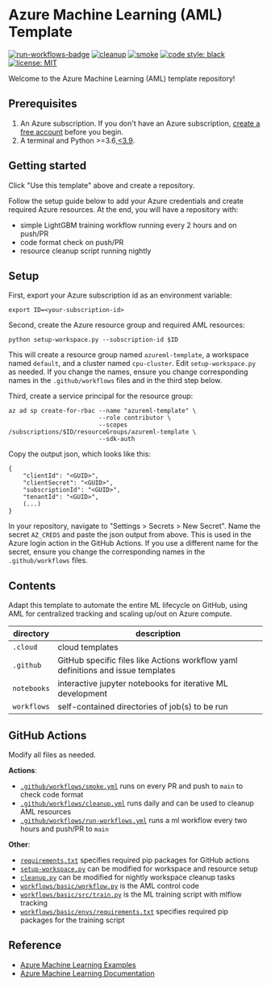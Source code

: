 # Azure Machine Learning (AML) Template

[![run-workflows-badge](https://github.com/Azure/azureml-template/workflows/run-workflows/badge.svg)](https://github.com/Azure/azureml-template/actions?query=workflow%3Arun-workflows)
[![cleanup](https://github.com/Azure/azureml-template/workflows/cleanup/badge.svg)](https://github.com/Azure/azureml-template/actions?query=workflow%3Acleanup)
[![smoke](https://github.com/Azure/azureml-template/workflows/smoke/badge.svg)](https://github.com/Azure/azureml-template/actions?query=workflow%3Asmoke)
[![code style: black](https://img.shields.io/badge/code%20style-black-000000.svg)](https://github.com/psf/black)
[![license: MIT](https://img.shields.io/badge/License-MIT-purple.svg)](LICENSE)

Welcome to the Azure Machine Learning (AML) template repository!

## Prerequisites

1. An Azure subscription. If you don't have an Azure subscription, [create a free account](https://aka.ms/AMLFree) before you begin.
2. A terminal and Python >=3.6,[\<3.9](https://pypi.org/project/azureml-core).

## Getting started

Click "Use this template" above and create a repository.

Follow the setup guide below to add your Azure credentials and create required Azure resources. At the end, you will have a repository with:

- simple LightGBM training workflow running every 2 hours and on push/PR
- code format check on push/PR
- resource cleanup script running nightly

## Setup

First, export your Azure subscription id as an environment variable:

```console
export ID=<your-subscription-id>
```

Second, create the Azure resource group and required AML resources:

```console
python setup-workspace.py --subscription-id $ID
```

This will create a resource group named `azureml-template`, a workspace named `default`, and a cluster named `cpu-cluster`. Edit `setup-workspace.py` as needed. If you change the names, ensure you change corresponding names in the `.github/workflows` files and in the third step below.

Third, create a service principal for the resource group:

```console
az ad sp create-for-rbac --name "azureml-template" \
                         --role contributor \
                         --scopes /subscriptions/$ID/resourceGroups/azureml-template \
                         --sdk-auth
```

Copy the output json, which looks like this:

```console
{
    "clientId": "<GUID>",
    "clientSecret": "<GUID>",
    "subscriptionId": "<GUID>",
    "tenantId": "<GUID>",
    (...)
}
```

In your repository, navigate to "Settings > Secrets > New Secret". Name the secret `AZ_CREDS` and paste the json output from above. This is used in the Azure login action in the GitHub Actions. If you use a different name for the secret, ensure you change the corresponding names in the `.github/workflows` files.

## Contents

Adapt this template to automate the entire ML lifecycle on GitHub, using AML for centralized tracking and scaling up/out on Azure compute.

|directory|description|
|-|-|
|`.cloud`|cloud templates|
|`.github`|GitHub specific files like Actions workflow yaml definitions and issue templates|
|`notebooks`|interactive jupyter notebooks for iterative ML development|
|`workflows`|self-contained directories of job(s) to be run|

## GitHub Actions

Modify all files as needed.

**Actions**:

- [`.github/workflows/smoke.yml`](.github/workflows/smoke.yml) runs on every PR and push to `main` to check code format
- [`.github/workflows/cleanup.yml`](.github/workflows/cleanup.yml) runs daily and can be used to cleanup AML resources
- [`.github/workflows/run-workflows.yml`](.github/workflows/run-workflows.yml) runs a ml workflow every two hours and push/PR to `main`

**Other**:

- [`requirements.txt`](requirements.txt) specifies required pip packages for GitHub actions
- [`setup-workspace.py`](setup-workspace.py) can be modified for workspace and resource setup
- [`cleanup.py`](cleanup.py) can be modified for nightly workspace cleanup tasks
- [`workflows/basic/workflow.py`](workflows/basic/workflow.py) is the AML control code
- [`workflows/basic/src/train.py`](workflows/basic/src/train.py) is the ML training script with mlflow tracking
- [`workflows/basic/envs/requirements.txt`](workflows/basic/envs/requirements.txt) specifies required pip packages for the training script

## Reference

- [Azure Machine Learning Examples](https://github.com/Azure/azureml-examples)
- [Azure Machine Learning Documentation](https://docs.microsoft.com/azure/machine-learning)
